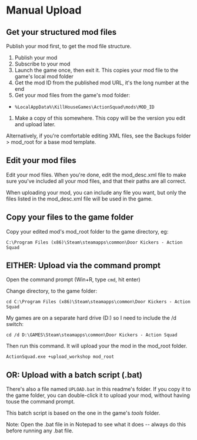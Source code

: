 # Manual Upload

## Get your structured mod files

Publish your mod first, to get the mod file structure.

1. Publish your mod
1. Subscribe to your mod
1. Launch the game once, then exit it. This copies your mod file to the game's local mod folder
1. Get the mod ID from the published mod URL, it's the long number at the end
1. Get your mod files from the game's mod folder:
  - `%LocalAppData%\KillHouseGames\ActionSquad\mods\MOD_ID`
1. Make a copy of this somewhere. This copy will be the version you edit and upload later.

Alternatively, if you're comfortable editing XML files, see the Backups folder > mod_root for a base mod template.

## Edit your mod files

Edit your mod files. When you're done, edit the mod_desc.xml file to make sure you've included all your mod files, and that their paths are all correct.

When uploading your mod, you can include any file you want, but only the files listed in the mod_desc.xml file will be used in the game.

## Copy your files to the game folder

Copy your edited mod's mod_root folder to the game directory, eg:

`C:\Program Files (x86)\Steam\steamapps\common\Door Kickers - Action Squad`

## EITHER: Upload via the command prompt

Open the command prompt (Win+R, type `cmd`, hit enter)

Change directory, to the game folder:

`cd C:\Program Files (x86)\Steam\steamapps\common\Door Kickers - Action Squad`

My games are on a separate hard drive (D:) so I need to include the /d switch:

`cd /d D:\GAMES\Steam\steamapps\common\Door Kickers - Action Squad`

Then run this command. It will upload your the mod in the mod_root folder.

`ActionSquad.exe +upload_workshop mod_root`

## OR: Upload with a batch script (.bat)

There's also a file named `UPLOAD.bat` in this readme's folder. If you copy it to the game folder, you can double-click it to upload your mod, without having touse the command prompt.

This batch script is based on the one in the game's _tools_ folder.

Note: Open the .bat file in in Notepad to see what it does -- always do this before running any .bat file.
